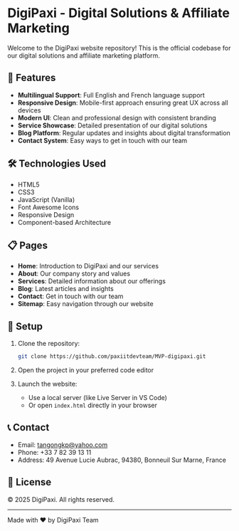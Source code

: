 # DigiPaxi - Digital Solutions & Affiliate Marketing

Welcome to the DigiPaxi website repository! This is the official codebase for our digital solutions and affiliate marketing platform.

## 🌟 Features

- **Multilingual Support**: Full English and French language support
- **Responsive Design**: Mobile-first approach ensuring great UX across all devices
- **Modern UI**: Clean and professional design with consistent branding
- **Service Showcase**: Detailed presentation of our digital solutions
- **Blog Platform**: Regular updates and insights about digital transformation
- **Contact System**: Easy ways to get in touch with our team

## 🛠️ Technologies Used

- HTML5
- CSS3
- JavaScript (Vanilla)
- Font Awesome Icons
- Responsive Design
- Component-based Architecture

## 📋 Pages

- **Home**: Introduction to DigiPaxi and our services
- **About**: Our company story and values
- **Services**: Detailed information about our offerings
- **Blog**: Latest articles and insights
- **Contact**: Get in touch with our team
- **Sitemap**: Easy navigation through our website

## 🔧 Setup

1. Clone the repository:
   ```bash
   git clone https://github.com/paxiitdevteam/MVP-digipaxi.git
   ```

2. Open the project in your preferred code editor

3. Launch the website:
   - Use a local server (like Live Server in VS Code)
   - Or open `index.html` directly in your browser

## 📞 Contact

- Email: tangongkp@yahoo.com
- Phone: +33 7 82 39 13 11
- Address: 49 Avenue Lucie Aubrac, 94380, Bonneuil Sur Marne, France

## 📄 License

© 2025 DigiPaxi. All rights reserved.

---

Made with ❤️ by DigiPaxi Team 
